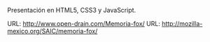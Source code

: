 Presentación en HTML5, CSS3 y JavaScript.

URL: http://www.open-drain.com/Memoria-fox/
URL: http://mozilla-mexico.org/SAIC/memoria-fox/

